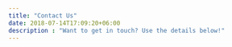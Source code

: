 ```yaml
---
title: "Contact Us"
date: 2018-07-14T17:09:20+06:00
description : "Want to get in touch? Use the details below!"
---
```


